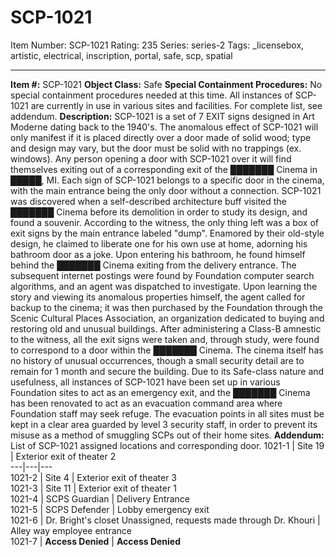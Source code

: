 # SCP-1021
Item Number: SCP-1021
Rating: 235
Series: series-2
Tags: _licensebox, artistic, electrical, inscription, portal, safe, scp, spatial

---

**Item #:** SCP-1021
**Object Class:** Safe
**Special Containment Procedures:** No special containment procedures needed at this time. All instances of SCP-1021 are currently in use in various sites and facilities. For complete list, see addendum.
**Description:** SCP-1021 is a set of 7 EXIT signs designed in Art Moderne dating back to the 1940's. The anomalous effect of SCP-1021 will only manifest if it is placed directly over a door made of solid wood; type and design may vary, but the door must be solid with no trappings (ex. windows). Any person opening a door with SCP-1021 over it will find themselves exiting out of a corresponding exit of the ███████ Cinema in █████, MI. Each sign of SCP-1021 belongs to a specific door in the cinema, with the main entrance being the only door without a connection.
SCP-1021 was discovered when a self-described architecture buff visited the ███████ Cinema before its demolition in order to study its design, and found a souvenir. According to the witness, the only thing left was a box of exit signs by the main entrance labeled "dump". Enamored by their old-style design, he claimed to liberate one for his own use at home, adorning his bathroom door as a joke. Upon entering his bathroom, he found himself behind the ███████ Cinema exiting from the delivery entrance. The subsequent internet postings were found by Foundation computer search algorithms, and an agent was dispatched to investigate. Upon learning the story and viewing its anomalous properties himself, the agent called for backup to the cinema; it was then purchased by the Foundation through the Scenic Cultural Places Association, an organization dedicated to buying and restoring old and unusual buildings. After administering a Class-B amnestic to the witness, all the exit signs were taken and, through study, were found to correspond to a door within the ███████ Cinema. The cinema itself has no history of unusual occurrences, though a small security detail are to remain for 1 month and secure the building.
Due to its Safe-class nature and usefulness, all instances of SCP-1021 have been set up in various Foundation sites to act as an emergency exit, and the ███████ Cinema has been renovated to act as an evacuation command area where Foundation staff may seek refuge. The evacuation points in all sites must be kept in a clear area guarded by level 3 security staff, in order to prevent its misuse as a method of smuggling SCPs out of their home sites.
**Addendum:** List of SCP-1021 assigned locations and corresponding door.
1021-1 | Site 19 | Exterior exit of theater 2  
---|---|---  
1021-2 | Site 4 | Exterior exit of theater 3  
1021-3 | Site 11 | Exterior exit of theater 1  
1021-4 | SCPS Guardian | Delivery Entrance  
1021-5 | SCPS Defender | Lobby emergency exit  
1021-6 | Dr. Bright's closet Unassigned, requests made through Dr. Khouri | Alley way employee entrance  
1021-7 | **Access Denied** | **Access Denied**